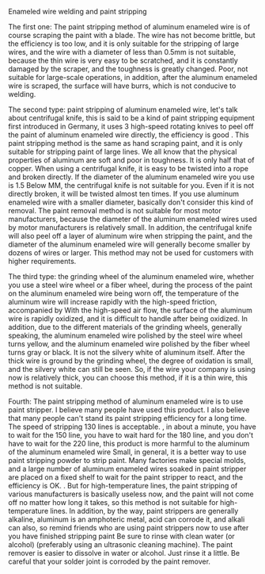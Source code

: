 Enameled wire welding and paint stripping

The first one: The paint stripping method of aluminum enameled wire is of course scraping the paint with a blade. The wire has not become brittle, but the efficiency is too low, and it is only suitable for the stripping of large wires, and the wire with a diameter of less than 0.5mm is not suitable, because the thin wire is very easy to be scratched, and it is constantly damaged by the scraper, and the toughness is greatly changed. Poor, not suitable for large-scale operations, in addition, after the aluminum enameled wire is scraped, the surface will have burrs, which is not conducive to welding.


The second type: paint stripping of aluminum enameled wire, let's talk about centrifugal knife, this is said to be a kind of paint stripping equipment first introduced in Germany, it uses 3 high-speed rotating knives to peel off the paint of aluminum enameled wire directly, the efficiency is good . This paint stripping method is the same as hand scraping paint, and it is only suitable for stripping paint of large lines. We all know that the physical properties of aluminum are soft and poor in toughness. It is only half that of copper. When using a centrifugal knife, it is easy to be twisted into a rope and broken directly. If the diameter of the aluminum enameled wire you use is 1.5 Below MM, the centrifugal knife is not suitable for you. Even if it is not directly broken, it will be twisted almost ten times. If you use aluminum enameled wire with a smaller diameter, basically don't consider this kind of removal. The paint removal method is not suitable for most motor manufacturers, because the diameter of the aluminum enameled wires used by motor manufacturers is relatively small. In addition, the centrifugal knife will also peel off a layer of aluminum wire when stripping the paint, and the diameter of the aluminum enameled wire will generally become smaller by dozens of wires or larger. This method may not be used for customers with higher requirements.


The third type: the grinding wheel of the aluminum enameled wire, whether you use a steel wire wheel or a fiber wheel, during the process of the paint on the aluminum enameled wire being worn off, the temperature of the aluminum wire will increase rapidly with the high-speed friction, accompanied by With the high-speed air flow, the surface of the aluminum wire is rapidly oxidized, and it is difficult to handle after being oxidized. In addition, due to the different materials of the grinding wheels, generally speaking, the aluminum enameled wire polished by the steel wire wheel turns yellow, and the aluminum enameled wire polished by the fiber wheel turns gray or black. It is not the silvery white of aluminum itself. After the thick wire is ground by the grinding wheel, the degree of oxidation is small, and the silvery white can still be seen. So, if the wire your company is using now is relatively thick, you can choose this method, if it is a thin wire, this method is not suitable.


Fourth: The paint stripping method of aluminum enameled wire is to use paint stripper. I believe many people have used this product. I also believe that many people can't stand its paint stripping efficiency for a long time. The speed of stripping 130 lines is acceptable. , in about a minute, you have to wait for the 150 line, you have to wait hard for the 180 line, and you don't have to wait for the 220 line, this product is more harmful to the aluminum of the aluminum enameled wire Small, in general, it is a better way to use paint stripping powder to strip paint. Many factories make special molds, and a large number of aluminum enameled wires soaked in paint stripper are placed on a fixed shelf to wait for the paint stripper to react, and the efficiency is OK. . But for high-temperature lines, the paint stripping of various manufacturers is basically useless now, and the paint will not come off no matter how long it takes, so this method is not suitable for high-temperature lines. In addition, by the way, paint strippers are generally alkaline, aluminum is an amphoteric metal, acid can corrode it, and alkali can also, so remind friends who are using paint strippers now to use after you have finished stripping paint Be sure to rinse with clean water (or alcohol) (preferably using an ultrasonic cleaning machine). The paint remover is easier to dissolve in water or alcohol. Just rinse it a little. Be careful that your solder joint is corroded by the paint remover.
